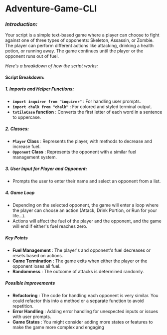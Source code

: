 # Adventure-Game-CLI

### ***Introduction:***

Your script is a simple text-based game where a player can choose to fight against one of three types of opponents: Skeleton, Assassin, or Zombie. The player can perform different actions like attacking, drinking a health potion, or running away. The game continues until the player or the opponent runs out of fuel.

*Here's a breakdown of how the script works:*

#### **Script Breakdown:**

##### **1. Imports and Helper Functions:**

* **`import inquirer from "inquirer"`** : For handling user prompts.
* **`import chalk from "chalk"`** : For colored and styled terminal output.
* **`totileCase` function** : Converts the first letter of each word in a sentence to uppercase.

##### 2. Classes:

* **`Player` Class** : Represents the player, with methods to decrease and increase fuel.
* **`Opponent` Class** : Represents the opponent with a similar fuel management system.

##### 3. User Input for Player and Opponent:

* Prompts the user to enter their name and select an opponent from a list.


##### **4. Game Loop**

* Depending on the selected opponent, the game will enter a loop where the player can choose an action (Attack, Drink Portion, or Run for your life...).
* Actions will affect the fuel of the player and the opponent, and the game will end if either's fuel reaches zero.


##### Key Points

* **Fuel Management** : The player's and opponent's fuel decreases or resets based on actions.
* **Game Termination** : The game exits when either the player or the opponent loses all fuel.
* **Randomness** : The outcome of attacks is determined randomly.

##### Possible Improvements

* **Refactoring** : The code for handling each opponent is very similar. You could refactor this into a method or a separate function to avoid repetition.
* **Error Handling** : Adding error handling for unexpected inputs or issues with user prompts.
* **Game States** : You might consider adding more states or features to make the game more complex and engaging
